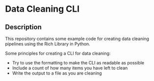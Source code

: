 # Data Cleaning CLI

## Description

This repository contains some example code for creating data cleaning pipelines using the Rich Library in Python.

Some principles for creating a CLI for data cleaning:

- Try to use the formatting to make the CLI as readable as possible
- Include a count of how many items you have left to clean
- Write the output to a file as you are cleaning